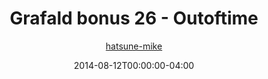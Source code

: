 ---
title: "Grafald bonus 26 - Outoftime"
type: "image"
date: 2014-08-12T00:00:00-04:00
draft: false
categories: ["Grafald"]
image_path: "../img/2014/bonus_26.png"
alt_text: ""
author: "[hatsune-mike](https://cohost.org/hatsune-mike)"
---